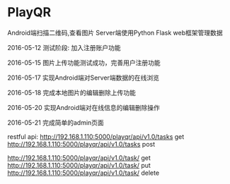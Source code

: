 # PlayQR
Android端扫描二维码,查看图片 
Server端使用Python Flask web框架管理数据

2016-05-12
测试阶段: 加入注册账户功能

2016-05-15
图片上传功能测试成功，完善用户注册功能

2016-05-17 
实现Android端对Server端数据的在线浏览

2016-05-18
完成本地图片的编辑删除上传功能

2016-05-20
实现Android端对在线信息的编辑删除操作

2016-05-21
完成简单的admin页面

restful api:
http://192.168.1.110:5000/playqr/api/v1.0/tasks get
http://192.168.1.110:5000/playqr/api/v1.0/tasks post

http://192.168.1.110:5000/playqr/api/v1.0/task/<int id> get
http://192.168.1.110:5000/playqr/api/v1.0/task/<int id> put
http://192.168.1.110:5000/playqr/api/v1.0/task/<int id> delete
